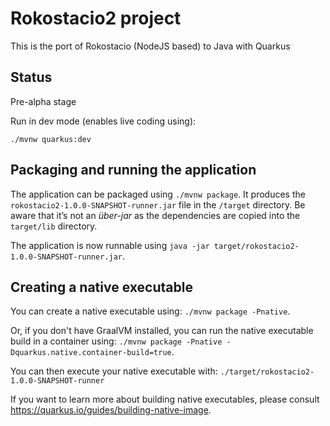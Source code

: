 # Rokostacio2 project

This is the port of Rokostacio (NodeJS based) to Java with Quarkus

## Status

Pre-alpha stage

Run in dev mode (enables live coding using):
```
./mvnw quarkus:dev
```

## Packaging and running the application

The application can be packaged using `./mvnw package`.
It produces the `rokostacio2-1.0.0-SNAPSHOT-runner.jar` file in the `/target` directory.
Be aware that it’s not an _über-jar_ as the dependencies are copied into the `target/lib` directory.

The application is now runnable using `java -jar target/rokostacio2-1.0.0-SNAPSHOT-runner.jar`.

## Creating a native executable

You can create a native executable using: `./mvnw package -Pnative`.

Or, if you don't have GraalVM installed, you can run the native executable build in a container using: `./mvnw package -Pnative -Dquarkus.native.container-build=true`.

You can then execute your native executable with: `./target/rokostacio2-1.0.0-SNAPSHOT-runner`

If you want to learn more about building native executables, please consult https://quarkus.io/guides/building-native-image.
